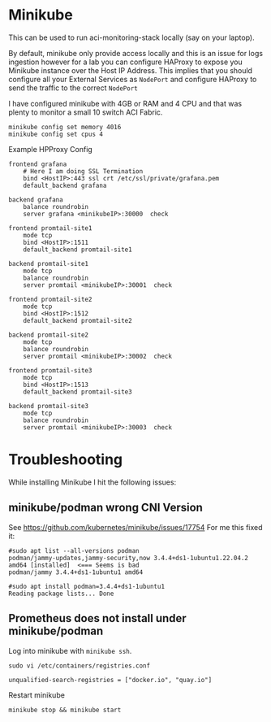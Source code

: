 # Minikube

This can be used to run aci-monitoring-stack locally (say on your laptop).

By default, minikube only provide access locally and this is an issue for logs ingestion however for a lab you can configure HAProxy to expose you Minikube instance over the Host IP Address. This implies that you should configure all your External Services as `NodePort` and configure HAProxy to send the traffic to the correct `NodePort`

I have configured minikube with 4GB or RAM and 4 CPU and that was plenty to monitor a small 10 switch ACI Fabric. 

```shell
minikube config set memory 4016
minikube config set cpus 4
```

Example HPProxy Config

```shell
frontend grafana
    # Here I am doing SSL Termination
    bind <HostIP>:443 ssl crt /etc/ssl/private/grafana.pem
    default_backend grafana

backend grafana
    balance roundrobin
    server grafana <minikubeIP>:30000  check

frontend promtail-site1
    mode tcp
    bind <HostIP>:1511
    default_backend promtail-site1

backend promtail-site1
    mode tcp
    balance roundrobin
    server promtail <minikubeIP>:30001  check

frontend promtail-site2
    mode tcp
    bind <HostIP>:1512
    default_backend promtail-site2

backend promtail-site2
    mode tcp
    balance roundrobin
    server promtail <minikubeIP>:30002  check

frontend promtail-site3
    mode tcp
    bind <HostIP>:1513
    default_backend promtail-site3

backend promtail-site3
    mode tcp
    balance roundrobin
    server promtail <minikubeIP>:30003  check
```


# Troubleshooting

While installing Minikube I hit the following issues:

## minikube/podman wrong CNI Version
See https://github.com/kubernetes/minikube/issues/17754
For me this fixed it:
```
#sudo apt list --all-versions podman
podman/jammy-updates,jammy-security,now 3.4.4+ds1-1ubuntu1.22.04.2 amd64 [installed]  <=== Seems is bad
podman/jammy 3.4.4+ds1-1ubuntu1 amd64

#sudo apt install podman=3.4.4+ds1-1ubuntu1
Reading package lists... Done
```
## Prometheus does not install under minikube/podman 

Log into minikube with `minikube ssh`.


```shell
sudo vi /etc/containers/registries.conf
```

`unqualified-search-registries = ["docker.io", "quay.io"]`

Restart minikube
```shell
minikube stop && minikube start
```